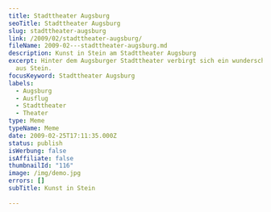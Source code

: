 ```yaml
---
title: Stadttheater Augsburg
seoTitle: Stadttheater Augsburg
slug: stadttheater-augsburg
link: /2009/02/stadttheater-augsburg/
fileName: 2009-02---stadttheater-augsburg.md
description: Kunst in Stein am Stadttheater Augsburg
excerpt: Hinter dem Augsburger Stadttheater verbirgt sich ein wunderschönes Bild
  aus Stein.
focusKeyword: Stadttheater Augsburg
labels:
  - Augsburg
  - Ausflug
  - Stadttheater
  - Theater
type: Meme
typeName: Meme
date: 2009-02-25T17:11:35.000Z
status: publish
isWerbung: false
isAffiliate: false
thumbnailId: "116"
image: /img/demo.jpg
errors: []
subTitle: Kunst in Stein
  
---
```



  
